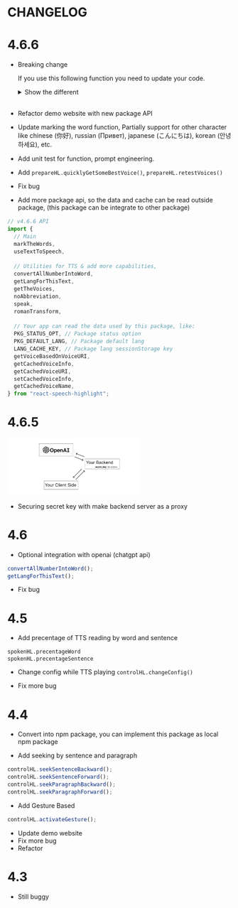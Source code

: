 # CHANGELOG

# 4.6.6

- Breaking change
  
  If you use this following function you need to update your code.

    <details>
    <summary>Show the different</summary>

    New:

    ```js
    controlHL.play(textEl.current, callbackDone, actionConfig);
    ```

    Old 

    ```js
    controlHL.play(textEl.current, voiceURI, callbackDone, actionConfig);
    ```    

    <br/>
    <br/>

    New:
    ```js
     controlHL.activateGesture(textEl.current, callback, {
        // config
        lang: lang,
      });
    ```

    Old:
    ```js
     controlHL.activateGesture(textEl.current, voiceURI, callback, {
        // config
        lang: lang,
      });
    ```

    </details>

    <br/>

- Refactor demo website with new package API
- Update marking the word function, Partially support for other character like chinese (你好), russian (Привет), japanese (こんにちは), korean (안녕하세요), etc.
- Add unit test for function, prompt engineering.
- Add `prepareHL.quicklyGetSomeBestVoice()`, `prepareHL.retestVoices()`
- Fix bug
- Add more package api, so the data and cache can be read outside package, (this package can be integrate to other package)

```jsx
// v4.6.6 API
import {
  // Main
  markTheWords,
  useTextToSpeech,

  // Utilities for TTS & add more capabilities,
  convertAllNumberIntoWord,
  getLangForThisText,
  getTheVoices,
  noAbbreviation,
  speak,
  romanTransform,

  // Your app can read the data used by this package, like:
  PKG_STATUS_OPT, // Package status option
  PKG_DEFAULT_LANG, // Package default lang
  LANG_CACHE_KEY, // Package lang sessionStorage key
  getVoiceBasedOnVoiceURI,
  getCachedVoiceInfo,
  getCachedVoiceURI,
  setCachedVoiceInfo,
  getCachedVoiceName,
} from "react-speech-highlight";
```

# 4.6.5

<img src="img/chat_gpt_api.png" alt="Backend" style="width:300px" />

- Securing secret key with make backend server as a proxy

# 4.6

- Optional integration with openai (chatgpt api)

```jsx
convertAllNumberIntoWord();
getLangForThisText();
```

- Fix bug

# 4.5

- Add precentage of TTS reading by word and sentence

```
spokenHL.precentageWord
spokenHL.precentageSentence
```

- Change config while TTS playing `controlHL.changeConfig()`

- Fix more bug

# 4.4

- Convert into npm package, you can implement this package as local npm package

- Add seeking by sentence and paragraph

```jsx
controlHL.seekSentenceBackward();
controlHL.seekSentenceForward();
controlHL.seekParagraphBackward();
controlHL.seekParagraphForward();
```

- Add Gesture Based

```jsx
controlHL.activateGesture();
```

- Update demo website
- Fix more bug
- Refactor

# 4.3

- Still buggy
